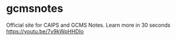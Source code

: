 # gcmsnotes
Official site for CAIPS and GCMS Notes.
Learn more in 30 seconds https://youtu.be/7v9kWpHHDIo
